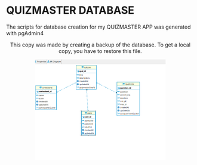 # QUIZMASTER DATABASE
The scripts for database creation for my QUIZMASTER APP was generated with pgAdmin4


<p align='center'>
    This copy was made by creating a backup of the database. To get a local copy, you have to restore this file.
</p>

<p align="center">
  <img src="./ER_DIAGRAM.png" width="350" alt="ER DIAGRAM">
</p>
